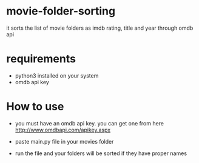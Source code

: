 # movie-folder-sorting
it sorts the list of movie folders as imdb rating, title and year through omdb api


# requirements
- python3 installed on your system
- omdb api key


# How to use

- you must have an omdb api key. you can get one from here http://www.omdbapi.com/apikey.aspx

- paste main.py file in your movies folder

- run the file and your folders will be sorted if they have proper names

